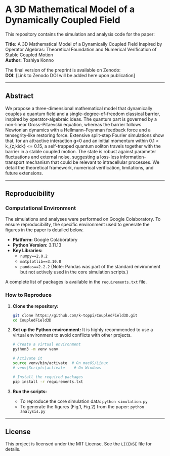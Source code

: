 # A 3D Mathematical Model of a Dynamically Coupled Field

This repository contains the simulation and analysis code for the paper:

**Title:** A 3D Mathematical Model of a Dynamically Coupled Field Inspired by Operator Algebras: Theoretical Foundation and Numerical Verification of Stable Coupled Motion  
**Author:** Toshiya Konno

The final version of the preprint is available on Zenodo:  
**DOI:** [Link to Zenodo DOI will be added here upon publication]

---

## Abstract

We propose a three-dimensional mathematical model that dynamically couples a quantum field and a single-degree-of-freedom classical barrier, inspired by operator-algebraic ideas. The quantum part is governed by a non-linear Gross–Pitaevskii equation, whereas the barrier follows Newtonian dynamics with a Hellmann–Feynman feedback force and a tensegrity-like restoring force. Extensive split-step Fourier simulations show that, for an attractive interaction g<0 and an initial momentum within 0.1 < k_{z,kick} <= 0.15, a self-trapped quantum soliton travels together with the barrier in a stable coupled motion. The state is robust against parameter fluctuations and external noise, suggesting a loss-less information-transport mechanism that could be relevant to intracellular processes. We detail the theoretical framework, numerical verification, limitations, and future extensions.

---

## Reproducibility

### Computational Environment

The simulations and analyses were performed on Google Colaboratory. To ensure reproducibility, the specific environment used to generate the figures in the paper is detailed below.

- **Platform:** Google Colaboratory
- **Python Version:** 3.11.13
- **Key Libraries:**
  - `numpy==2.0.2`
  - `matplotlib==3.10.0`
  - `pandas==2.2.2` (Note: Pandas was part of the standard environment but not actively used in the core simulation scripts.)

A complete list of packages is available in the `requirements.txt` file.

### How to Reproduce

1.  **Clone the repository:**
    ```bash
    git clone https://github.com/k-toppi/CoupledField3D.git
    cd CoupledField3D
    ```

2.  **Set up the Python environment:**
    It is highly recommended to use a virtual environment to avoid conflicts with other projects.
    ```bash
    # Create a virtual environment
    python3 -m venv venv
    
    # Activate it
    source venv/bin/activate  # On macOS/Linux
    # venv\Scripts\activate    # On Windows
    
    # Install the required packages
    pip install -r requirements.txt
    ```

3.  **Run the scripts:**
    - To reproduce the core simulation data: `python simulation.py`
    - To generate the figures (Fig.1, Fig.2) from the paper: `python analysis.py`

---

## License

This project is licensed under the MIT License. See the `LICENSE` file for details.
